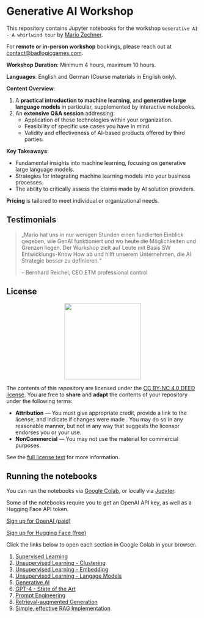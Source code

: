 # Generative AI Workshop

This repository contains Jupyter notebooks for the workshop `Generative AI - A whirlwind tour` by [Mario Zechner](https://twitter.com/badlogicgames).

For **remote or in-person workshop** bookings, please reach out at contact@badlogicgames.com.

**Workshop Duration**: Minimum 4 hours, maximum 10 hours.

**Languages**: English and German (Course materials in English only).

**Content Overview**:

1. A **practical introduction to machine learning**, and **generative large language models** in particular, supplemented by interactive notebooks.
2. An **extensive Q&A session** addressing:
   - Application of these technologies within your organization.
   - Feasibility of specific use cases you have in mind.
   - Validity and effectiveness of AI-based products offered by third parties.

**Key Takeaways**:

- Fundamental insights into machine learning, focusing on generative large language models.
- Strategies for integrating machine learning models into your business processes.
- The ability to critically assess the claims made by AI solution providers.

**Pricing** is tailored to meet individual or organizational needs.

## Testimonials

> „Mario hat uns in nur wenigen Stunden einen fundierten Einblick gegeben, wie GenAI funktioniert und wo heute die Möglichkeiten und Grenzen liegen. Der Workshop zielt auf Leute mit Basis SW Entwicklungs-Know How ab und hilft unserem Unternehmen, die AI Strategie besser zu definieren.“
>
> \- Bernhard Reichel, CEO ETM professional control

## License

<center><img src="https://upload.wikimedia.org/wikipedia/commons/thumb/d/d3/Cc_by-nc_icon.svg/2880px-Cc_by-nc_icon.svg.png" width=200></center>

The contents of this repository are licensed under the [CC BY-NC 4.0 DEED license](https://creativecommons.org/licenses/by-nc/4.0/deed.en).
You are free to **share** and **adapt** the contents of your repository under the following terms:

- **Attribution** — You must give appropriate credit, provide a link to the license, and indicate if changes were made . You may do so in any reasonable manner, but not in any way that suggests the licensor endorses you or your use.
- **NonCommercial** — You may not use the material for commercial purposes.

See the [full license text](https://creativecommons.org/licenses/by-nc/4.0/deed.en) for more information.

## Running the notebooks

You can run the notebooks via [Google Colab](https://colab.research.google.com/), or locally via [Jupyter](https://jupyter.org/).

Some of the notebooks require you to get an OpenAI API key, as well as a Hugging Face API token.

[Sign up for OpenAI (paid)](https://platform.openai.com/signup)

[Sign up for Hugging Face (free)](https://huggingface.co/join)

Click the links below to open each section in Google Colab in your browser.

1. [Supervised Learning](https://colab.research.google.com/github/badlogic/genai-workshop/blob/main/01_supervised_learning.ipynb)
2. [Unsupervised Learning - Clustering](https://colab.research.google.com/github/badlogic/genai-workshop/blob/main/02_unsupervised_learning_clustering.ipynb)
3. [Unsupervised Learning - Embedding](https://colab.research.google.com/github/badlogic/genai-workshop/blob/main/03_unsupervised_learning_embeddings.ipynb)
4. [Unsupervised Learning - Langage Models](https://colab.research.google.com/github/badlogic/genai-workshop/blob/main/04_unsupervised_learning_language_models.ipynb)
5. [Generative AI](https://colab.research.google.com/github/badlogic/genai-workshop/blob/main/05_generative_ai.ipynb)
6. [GPT-4 - State of the Art](https://colab.research.google.com/github/badlogic/genai-workshop/blob/main/06_state_of_the_art.ipynb)
7. [Prompt Engineering](https://colab.research.google.com/github/badlogic/genai-workshop/blob/main/07_prompt_engineering.ipynb)
8. [Retrieval-augmented Generation](https://colab.research.google.com/github/badlogic/genai-workshop/blob/main/08_retrieval_augemented_generation.ipynb)
9. [Simple, effective RAG Implementation](https://colab.research.google.com/github/badlogic/genai-workshop/blob/main/09_simple_rag.ipynb)
